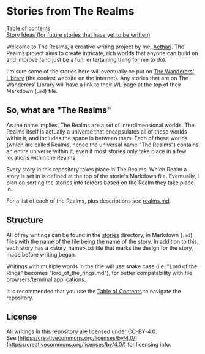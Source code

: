 # Stories from The Realms
[Table of contents](table_of_contents.md)  
[Story Ideas (for future stories that have yet to be written)](story_ideas.md)  

Welcome to The Realms, a creative writing project by me,
[Aethari](https://github.com/Aethari). The Realms project aims
to create intricate, rich worlds that anyone can build on and
improve (and just be a fun, entertaining thing for me to do).  

I'm sure some of the stories here will eventually be put on
[The Wanderers' Library](https://wanderers-library.wikidot.com/)
(the coolest website on the internet). Any stories that are on
The Wanderers' Library will have a link to their WL page at the
top of their Markdown (`.md`) file.

## So, what are "The Realms"
As the name implies, The Realms are a set of interdimensional
worlds. The Realms itself is actually a universe that
encapsulates all of these worlds within it, and includes the
space in between them. Each of these worlds (which are called
Realms, hence the universal name "The Realms") contains an
entire universe within it, even if most stories only take place
in a few locations within the Realms.  

Every story in this repository takes place in The Realms. Which
Realm a story is set in is defined at the top of the storie's
Markdown file. Eventually, I plan on sorting the stories into
folders based on the Realm they take place in.  

For a list of each of the Realms, plus descriptions see
[realms.md](realms.md).

## Structure
All of my writings can be found in the [stories](stories/)
directory, in Markdown (`.md`) files with the name of the file
being the name of the story. In addition to this, each story
has a <story_name>.txt file that marks the design for the story,
made before writing began.  

Writings with multiple words in the title will use snake case
(i.e. "Lord of the Rings" becomes "lord_of_the_rings.md"), for
better compatability with file browsers/terminal applications.  

It is recommended that you use the
[Table of Contents](table_of_contents.md) to navigate the
repository.

## License
All writings in this repository are licensed under CC-BY-4.0.  
See [https://creativecommons.org/licenses/by/4.0/](https://creativecommons.org/licenses/by/4.0/)
for licensing info.
